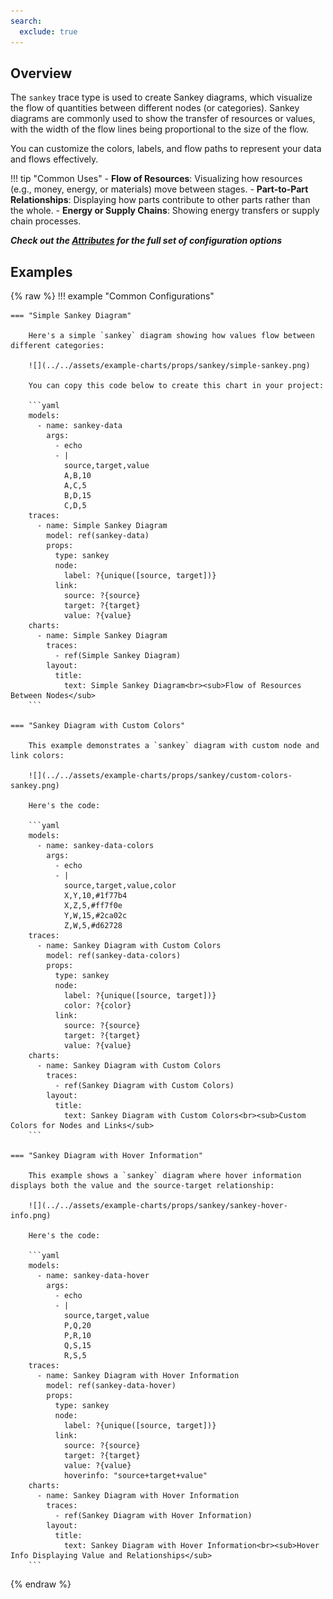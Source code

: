```yaml
---
search:
  exclude: true
---
```

<!--start-->
## Overview

The `sankey` trace type is used to create Sankey diagrams, which visualize the flow of quantities between different nodes (or categories). Sankey diagrams are commonly used to show the transfer of resources or values, with the width of the flow lines being proportional to the size of the flow.

You can customize the colors, labels, and flow paths to represent your data and flows effectively.

!!! tip "Common Uses"
    - **Flow of Resources**: Visualizing how resources (e.g., money, energy, or materials) move between stages.
    - **Part-to-Part Relationships**: Displaying how parts contribute to other parts rather than the whole.
    - **Energy or Supply Chains**: Showing energy transfers or supply chain processes.

_**Check out the [Attributes](../configuration/Trace/Props/Sankey/#attributes) for the full set of configuration options**_

## Examples

{% raw %}
!!! example "Common Configurations"

    === "Simple Sankey Diagram"

        Here's a simple `sankey` diagram showing how values flow between different categories:

        ![](../../assets/example-charts/props/sankey/simple-sankey.png)

        You can copy this code below to create this chart in your project:

        ```yaml
        models:
          - name: sankey-data
            args:
              - echo
              - |
                source,target,value
                A,B,10
                A,C,5
                B,D,15
                C,D,5
        traces:
          - name: Simple Sankey Diagram
            model: ref(sankey-data)
            props:
              type: sankey
              node:
                label: ?{unique([source, target])}
              link:
                source: ?{source}
                target: ?{target}
                value: ?{value}
        charts:
          - name: Simple Sankey Diagram
            traces:
              - ref(Simple Sankey Diagram)
            layout:
              title:
                text: Simple Sankey Diagram<br><sub>Flow of Resources Between Nodes</sub>
        ```

    === "Sankey Diagram with Custom Colors"

        This example demonstrates a `sankey` diagram with custom node and link colors:

        ![](../../assets/example-charts/props/sankey/custom-colors-sankey.png)

        Here's the code:

        ```yaml
        models:
          - name: sankey-data-colors
            args:
              - echo
              - |
                source,target,value,color
                X,Y,10,#1f77b4
                X,Z,5,#ff7f0e
                Y,W,15,#2ca02c
                Z,W,5,#d62728
        traces:
          - name: Sankey Diagram with Custom Colors
            model: ref(sankey-data-colors)
            props:
              type: sankey
              node:
                label: ?{unique([source, target])}
                color: ?{color}
              link:
                source: ?{source}
                target: ?{target}
                value: ?{value}
        charts:
          - name: Sankey Diagram with Custom Colors
            traces:
              - ref(Sankey Diagram with Custom Colors)
            layout:
              title:
                text: Sankey Diagram with Custom Colors<br><sub>Custom Colors for Nodes and Links</sub>
        ```

    === "Sankey Diagram with Hover Information"

        This example shows a `sankey` diagram where hover information displays both the value and the source-target relationship:

        ![](../../assets/example-charts/props/sankey/sankey-hover-info.png)

        Here's the code:

        ```yaml
        models:
          - name: sankey-data-hover
            args:
              - echo
              - |
                source,target,value
                P,Q,20
                P,R,10
                Q,S,15
                R,S,5
        traces:
          - name: Sankey Diagram with Hover Information
            model: ref(sankey-data-hover)
            props:
              type: sankey
              node:
                label: ?{unique([source, target])}
              link:
                source: ?{source}
                target: ?{target}
                value: ?{value}
                hoverinfo: "source+target+value"
        charts:
          - name: Sankey Diagram with Hover Information
            traces:
              - ref(Sankey Diagram with Hover Information)
            layout:
              title:
                text: Sankey Diagram with Hover Information<br><sub>Hover Info Displaying Value and Relationships</sub>
        ```

{% endraw %}
<!--end-->